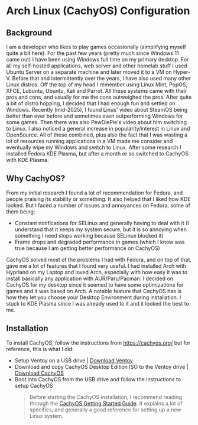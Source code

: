 # Arch Linux (CachyOS) Configuration

## Background

I am a developer who likes to play games occasionally (simplifying myself quite a bit here). For the past few years (pretty much since Windows 11 came out) I have been using Windows full time on my primary desktop. For all my self-hosted applications, web server and other homelab stuff I used Ubuntu Server on a separate machine and later moved it to a VM on Hyper-V. Before that and intermittently over the years, I have also used many other Linux distros. Off the top of my head I remember using Linux Mint, PopOS, XFCE, Lubuntu, Ubuntu, Kali and Parrot. All these systems came with their pros and cons, and usually for me the cons outweighed the pros. After quite a bit of distro hopping, I decided that I had enough fun and settled on Windows. Recently (mid-2025), I found Linus' video about SteamOS being better than ever before and sometimes even outperforming Windows for some games. Then there was also PewDiePie's video about him switching to Linux. I also noticed a general increase in popularity/interest in Linux and OpenSource. All of these combined, plus also the fact that I was wasting a lot of resources running applications in a VM made me consider and eventually wipe my Windows and switch to Linux. After some research I installed Fedora KDE Plasma, but after a month or so switched to CachyOS with KDE Plasma.

## Why CachyOS?

From my initial research I found a lot of recommendation for Fedora, and people praising its stability or something. It also helped that I liked how KDE looked. But I faced a number of issues and annoyances on Fedora, some of them being:

- Constant notifications for SELinux and generally having to deal with it (I understand that it keeps my system secure, but it is so annoying when something I need stops working because SELinux blocked it)
- Frame drops and degraded performance in games (which I know was true because I am getting better performance on CachyOS)

CachyOS solved most of the problems I had with Fedora, and on top of that, gave me a lot of features that I found very useful. I had installed Arch with Hyprland on my Laptop and loved Arch, especially with how easy it was to install basically any application with AUR/Paru/Pacman. I decided on CachyOS for my desktop since it seemed to have some optimizations for games and it was based on Arch. A notable feature that CachyOS has is how they let you choose your Desktop Environment during installation. I stuck to KDE Plasma since I was already used to it and it looked the best to me.

## Installation

To install CachyOS, follow the instructions from <https://cachyos.org/> but for reference, this is what I did:

- Setup Ventoy on a USB drive | [Download Ventoy](https://www.ventoy.net/en/download.html)
- Download and copy CachyOS Desktop Edition ISO to the Ventoy drive | [Download CachyOS](https://cachyos.org/download/)
- Boot into CachyOS from the USB drive and follow the instructions to setup CachyOS
  > Before starting the CachyOS installation, I recommend reading through the [CachyOS Getting Started Guide](https://wiki.cachyos.org/cachyos_basic/download/). It explains a lot of specifics, and generally a good reference for setting up a new Linux system.
  